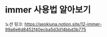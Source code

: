 # immer 사용법 알아보기

노션 링크: https://seokjuna.notion.site/12-immer-99a6e6d8452f40ecba5d3d14bbd3b775<br>
<br>
